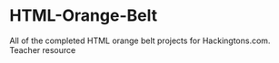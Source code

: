 # HTML-Orange-Belt
 All of the completed HTML orange belt projects for Hackingtons.com. Teacher resource
